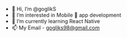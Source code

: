 - 👋 Hi, I’m @goglikS
- 👀 I’m interested in Mobile 📱 app development
- 🌱 I’m currently learning React Native
- 📫 My Email - gogliks98@gmail.com

<!---
goglikS/goglikS is a ✨ special ✨ repository because its `README.md` (this file) appears on your GitHub profile.
You can click the Preview link to take a look at your changes.
--->
